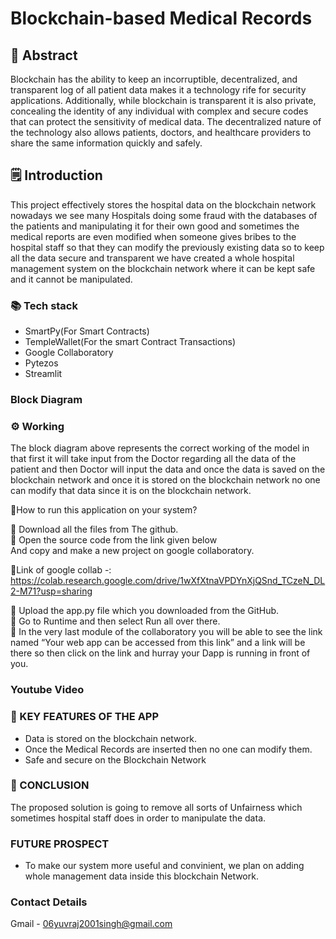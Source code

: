 # Blockchain-based Medical Records
## 📄 Abstract
Blockchain has the ability to keep an incorruptible, decentralized, and transparent log of all patient data makes it a technology rife for security applications. Additionally, while blockchain is transparent it is also private, concealing the identity of any individual with complex and secure codes that can protect the sensitivity of medical data. The decentralized nature of the technology also allows patients, doctors, and healthcare providers to share the same information quickly and safely.

## 🗒️ Introduction
This project effectively stores the hospital data on the blockchain network nowadays we see many Hospitals doing some fraud with the databases of the patients and manipulating it for their own good and sometimes the medical reports are even modified when someone gives bribes to the hospital staff so that they can modify the previously existing data so to keep all the data secure and transparent we have created a whole hospital management system on the blockchain network where it can be kept safe and it cannot be manipulated.

### 📚 Tech stack
- SmartPy(For Smart Contracts)
- TempleWallet(For the smart Contract Transactions)
- Google Collaboratory 
- Pytezos
- Streamlit

###  Block Diagram


### ⚙ Working
The block diagram above represents the correct working of the model in that first it will take input from the Doctor regarding all the data of the patient and then Doctor will input the data and once the data is saved on the blockchain network and once it is stored on the blockchain network no one can modify that data since it is on the blockchain network.

🔖How to run this application on your system?
 
📍 Download all the files from The github.<br>
📍 Open the source code from the link given below <br>
And copy and make a new project on google collaboratory.

💫Link of google collab -: https://colab.research.google.com/drive/1wXfXtnaVPDYnXjQSnd_TCzeN_DL2-M71?usp=sharing<br>

📍 Upload the app.py file which you downloaded from the GitHub.<br>
📍 Go to Runtime  and then select Run all over there.<br>
📍 In the very last module of the collaboratory you will be able to see the link named “Your web app can be accessed from this link” and a link will be there so then click on the link and hurray your Dapp is running in front of you.<br>

### Youtube Video

### 🔑 KEY FEATURES OF THE APP
- Data is stored on the blockchain network.
- Once the Medical Records are inserted then no one can modify them.
- Safe and secure on the Blockchain Network

### 🌈 CONCLUSION
The proposed solution is going to remove all sorts of Unfairness which sometimes hospital staff does in order to manipulate the data.

### FUTURE PROSPECT
- To make our system more useful and convinient, we plan on adding whole management data inside this blockchain Network.
### Contact Details
Gmail - 06yuvraj2001singh@gmail.com
